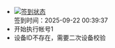 - [![签到状态](https://github.com/womade/Cloud189-Actions/actions/workflows/main.yml/badge.svg?branch=main)](https://github.com/womade/Cloud189-Actions/actions/workflows/main.yml) <br> 签到时间：2025-09-22 00:39:37
- 开始执行帐号1
- 设备ID不存在，需要二次设备校验
